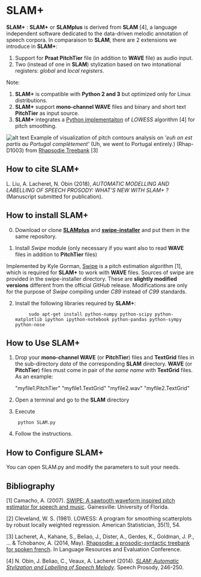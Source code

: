 SLAM+
====

**SLAM+** : **SLAM+** or **SLAMplus** is derived from **SLAM** [4], a language independent software dedicated to the data-driven melodic annotation of speech corpora. In comparaison to **SLAM**, there are 2 extensions we introduce in **SLAM+**:
1) Support for **Praat PitchTier** file (in addition to **WAVE** file) as audio input.
2) Two (instead of one in **SLAM**) stylization based on two intonational registers: *global* and *local registers*.

Note: 
1. **SLAM+** is compatible with **Python 2 and 3** but optimized only for Linux distributions.
2. **SLAM+** support **mono-channel WAVE** files and binary and short text **PitchTier** as input source.
3. **SLAM+** integrates a [Python implementaiton](https://gist.github.com/agramfort/850437) of *LOWESS* algorithm [4] for pitch smoothing.  

![alt text](https://github.com/vieenrose/SLAMplus/blob/dev/img/Rhap-D2001.png)
Example of visualization of pitch contours analysis on *'euh on est partis au Portugal complètement'* (Uh, we went to Portugal entirely.) (Rhap-D1003) from [Rhapsodie Treebank](https://www.projet-rhapsodie.fr/) [3]

## How to cite **SLAM+**

L. Liu, A. Lacheret, N. Obin (2018), *AUTOMATIC MODELLING AND LABELLING OF SPEECH PROSODY: WHAT’S NEW WITH SLAM+ ?* (Manuscript submitted for publication).



## How to install **SLAM+**
0) Download or clone [**SLAMplus**](https://github.com/vieenrose/SLAMplus/tree/dev) and [**swipe-installer**](https://github.com/vieenrose/swipe-installer) and put them in the same repository.

1) Install *Swipe* module (only necessary if you want also to read **WAVE** files in addition to **PitchTier** files)

Implemented by Kyle Gorman, [Swipe](http://ling.upenn.edu/~kgorman/c/swipe/) is a pitch estimation algorithm [1], which is required for **SLAM+** to work with **WAVE** files. Sources of swipe are provided in the swipe-installer directory. These are **slightly modified versions** different from the official *GitHub* release. Modifications are only for the purpose of *Swipe* compiling under *C89* instead of *C99* standards.
  
2) Install the following libraries required by **SLAM+**:

            sudo apt-get install python-numpy python-scipy python-matplotlib ipython ipython-notebook python-pandas python-sympy python-nose
  
## How to Use **SLAM+**
1) Drop your **mono-channel WAVE** (or **PitchTier**) files and **TextGrid** files in the sub-directory *data* of the corresponding **SLAM** directory. **WAVE** (or **PitchTier**) files must come in pair of *the same name* with **TextGrid** files. As an example: 

     "myfile1.PitchTier" "myfile1.TextGrid" "myfile2.wav" "myfile2.TextGrid"

2) Open a terminal and go to the **SLAM** directory
3) Execute

        python SLAM.py

4) Follow the instructions.

## How to Configure **SLAM+**
You can open SLAM.py and modify the parameters to suit your needs. 

## Bibliography ##

[1] Camacho, A. (2007). [SWIPE: A sawtooth waveform inspired pitch estimator for speech and music](https://www.cise.ufl.edu/~acamacho/publications/dissertation.pdf). Gainesville: University of Florida.

[2] Cleveland, W. S. (1981). LOWESS: A program for smoothing scatterplots by robust locally weighted regression. American Statistician, 35(1), 54.

[3] Lacheret, A., Kahane, S., Beliao, J., Dister, A., Gerdes, K., Goldman, J. P., ... & Tchobanov, A. (2014, May). [Rhapsodie: a prosodic-syntactic treebank for spoken french](https://hal.sorbonne-universite.fr/file/index/docid/968959/filename/LREC2014_AL.pdf). In Language Resources and Evaluation Conference.

[4] N. Obin,  J. Beliao, C., Veaux, A. Lacheret (2014). [*SLAM: Automatic Stylization and Labelling of Speech Melody*](https://halshs.archives-ouvertes.fr/hal-00968950). Speech Prosody, 246-250.
